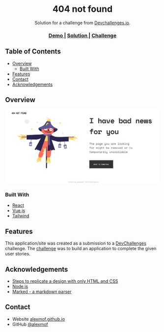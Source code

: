 <!-- Please update value in the {}  -->

<h1 align="center">404 not found</h1>

<div align="center">
   Solution for a challenge from  <a href="http://devchallenges.io" target="_blank">Devchallenges.io</a>.
</div>

<div align="center">
  <h3>
    <a href="https://stellar-eclair-f2dc75.netlify.app/">
      Demo
    </a>
    <span> | </span>
    <a href="[https://{your-url-to-the-solution}](https://github.com/alexmof/404-Not-Found-page---DevChallenges.io)">
      Solution
    </a>
    <span> | </span>
    <a href="https://github.com/alexmof/404-Not-Found-page---DevChallenges.io">
      Challenge
    </a>
  </h3>
</div>

<!-- TABLE OF CONTENTS -->

## Table of Contents

- [Overview](#overview)
  - [Built With](#built-with)
- [Features](#features)
- [Contact](#contact)
- [Acknowledgements](#acknowledgements)

<!-- OVERVIEW -->

## Overview

![screenshot](https://github.com/alexmof/404-Not-Found-page---DevChallenges.io/blob/master/images/Screenshot%202022-11-04%20at%2017-25-23%20Not%20found.png)

### Built With

<!-- This section should list any major frameworks that you built your project using. Here are a few examples.-->

- [React](https://reactjs.org/)
- [Vue.js](https://vuejs.org/)
- [Tailwind](https://tailwindcss.com/)

## Features

<!-- List the features of your application or follow the template. Don't share the figma file here :) -->

This application/site was created as a submission to a [DevChallenges](https://devchallenges.io/challenges) challenge. The [challenge](https://devchallenges.io/challenges/wBunSb7FPrIepJZAg0sY) was to build an application to complete the given user stories.


## Acknowledgements

<!-- This section should list any articles or add-ons/plugins that helps you to complete the project. This is optional but it will help you in the future. For exmpale -->

- [Steps to replicate a design with only HTML and CSS](https://devchallenges-blogs.web.app/how-to-replicate-design/)
- [Node.js](https://nodejs.org/)
- [Marked - a markdown parser](https://github.com/chjj/marked)

## Contact

- Website [alexmof.github.io](https://alexmof.github.io/)
- GitHub [@alexmof](https://github.com/alexmof)


